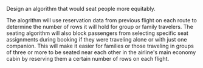 Design an algorithm that would seat people more equitably.


The alogrithm will use reservation data from previous flight on each route to determine the number of rows it will hold for group or family travelers. The seating algorithm will also block passengers from selecting specific seat assignments during booking if they were traveling alone or with just one companion. This will make it easier for families or those traveling in groups of three or more to be seated near each other in the airline's main economy cabin by reserving them a certain number of rows on each flight. 

